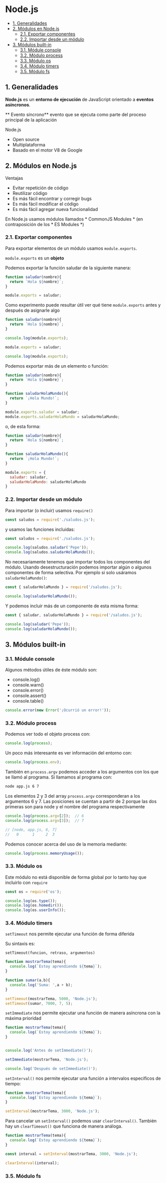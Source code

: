 # Node.js

<!-- vim-markdown-toc GFM -->

* [1. Generalidades](#1-generalidades)
* [2. Módulos en Node.js](#2-módulos-en-nodejs)
    * [2.1. Exportar componentes](#21-exportar-componentes)
    * [2.2. Importar desde un módulo](#22-importar-desde-un-módulo)
* [3. Módulos built-in](#3-módulos-built-in)
    * [3.1. Módule console](#31-módule-console)
    * [3.2. Módulo process](#32-módulo-process)
    * [3.3. Módulo os](#33-módulo-os)
    * [3.4. Módulo timers](#34-módulo-timers)
    * [3.5. Módulo fs](#35-módulo-fs)

<!-- vim-markdown-toc -->

## 1. Generalidades

**Node.js** es un **entorno de ejecución** de JavaScript orientado a **eventos asíncronos**.

** Evento síncrono** evento que se ejecuta como parte del proceso principal de la aplicación

Node.js
- Open source
- Multiplataforma
- Basado en el motor V8 de Google

## 2. Módulos en Node.js

Ventajas
- Evitar repetición de código
- Reutilizar código
- Es más fácil encontrar y corregir bugs
- Es más fácil modificar el código
- Es más fácil agregar nueva funcionalidad

En Node.js usamos módulos llamados * CommonJS Modules * (en contraposición de los * ES Modules *)

### 2.1. Exportar componentes

Para exportar elementos de un módulo usamos `module.exports`. 

`module.exports` es un **objeto**

Podemos exportar la función saludar de la siguiente manera:

```javascript
function saludar(nombre){
  return `Hola ${nombre}`;
}

module.exports = saludar;
```
Como experimento puede resultar útil ver qué tiene `module.exports` antes y después de asignarle algo

```javascript
function saludar(nombre){
  return `Hola ${nombre}`;
}

console.log(module.exports);

module.exports = saludar;

console.log(module.exports);
```

Podemos exportar más de un elemento o función: 

```javascript
function saludar(nombre){
  return `Hola ${nombre}`;
}

function saludarHolaMundo(){
  return `¡Hola Mundo!`;
}

module.exports.saludar = saludar;
module.exports.saludarHolaMundo = saludarHolaMundo;
```
o, de esta forma:

```javascript
function saludar(nombre){
  return `Hola ${nombre}`;
}

function saludarHolaMundo(){
  return `¡Hola Mundo!`;
}

module.exports = {
  saludar: saludar,
  saludarHolaMundo: saludarHolaMundo
}
```
### 2.2. Importar desde un módulo

Para importar (o incluir) usamos `require()`

```javascript
const saludos = require('./saludos.js');
```
y usamos las funciones incluidas:

```javascript
const saludos = require('./saludos.js');

console.log(saludos.saludar('Pepe'));
console.log(saludos.saludarHolaMundo());
```
No necesariamente tenemos que importar todos los componentes del módulo. Usando desestructuración podemos importar algún o algunos componentes de forma selectiva. Por ejemplo si solo usáramos `saludarHolaMundo()`:

```javascript
const { saludarHolaMundo } = require('/saludos.js');

console.log(saludarHolaMundo());
```
Y podemos incluir más de un componente de esta misma forma:

```javascript
const { saludar, saludarHolaMundo } = require('/saludos.js');

console.log(saludar('Pepe'));
console.log(saludarHolaMundo());
```

## 3. Módulos built-in

### 3.1. Módule console

Algunos métodos útiles de éste módulo son:

* console.log()
* console.warn()
* console.error()
* console.assert()
* console.table()

```javascript
console.error(new Error('¡Ocurrió un error!'));
```

### 3.2. Módulo process

Podemos ver todo el objeto process con: 

```javascript
console.log(process);
```
Un poco más interesante es ver información del entorno con:

```javascript
console.log(process.env);
```

También en `process.argv` podemos acceder a los argumentos con los que se llamó al programa. Si llamamos al programa con: 

```bash
node app.js 6 7
```
Los elementos 2 y 3 del array `process.argv` corresponderan a los argumentos 6 y 7. Las posiciones se cuentan a partir de 2 porque las dos primeras son para node y el nombre del programa respectivamente

```javascript
console.log(process.argv[2]);  // 6
console.log(process.argv[3]);  // 7

// [node, app.js, 6, 7]
//   0      1     2  3 
```
Podemos conocer acerca del uso de la memoria mediante:

```javascript
console.log(process.memoryUsage());
```

### 3.3. Módulo os

Este módulo no está disponible de forma global por lo tanto hay que incluirlo con `require`


```javascript
const os = require('os');

console.log(os.type());
console.log(os.homedir());
console.log(os.userInfo());
```

### 3.4. Módulo timers

`setTimeout` nos permite ejecutar una función de forma diferida

Su sintaxis es: 

`setTimeout(funcion, retraso, argumentos)`

```javascript
function mostrarTema(tema){
  console.log(`Estoy aprendiendo ${tema}`);
}

function sumar(a,b){
  console.log('Suma: ',a + b);
}

setTimeout(mostrarTema, 5000, 'Node.js');
setTimeout(sumar, 7000, 7, 5);
```

`setImmediate` nos permite ejecutar una función de manera asíncrona con la máxima prioridad

```javascript
function mostrarTema(tema){
  console.log(`Estoy aprendiendo ${tema}`);
}


console.log('Antes de setImmediate()');

setImmediate(mostrarTema, 'Node.js');

console.log('Después de setImmediate()');
```

`setInterval()` nos permite ejecutar una función a intervalos específicos de tiempo: 

```javascript
function mostrarTema(tema){
  console.log(`Estoy aprendiendo ${tema}`);
}

setInterval(mostrarTema, 3000, 'Node.js');
```
Para cancelar un `setInterval()` podemos usar  `clearInterval()`. También hay un `clearTimeout()` que funciona de manera análoga.

```javascript
function mostrarTema(tema){
  console.log(`Estoy aprendiendo ${tema}`);
}

const interval = setInterval(mostrarTema, 3000, 'Node.js');

clearInterval(interval);
```

### 3.5. Módulo fs
